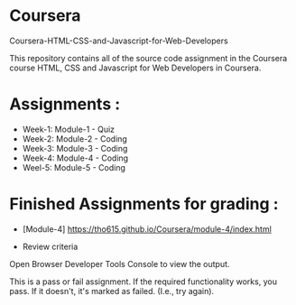 # Coursera
 Coursera-HTML-CSS-and-Javascript-for-Web-Developers

 This repository contains all of the source code assignment in the Coursera course HTML, CSS and Javascript for Web Developers in Coursera. 

 # Assignments :

* Week-1: Module-1 - Quiz 
* Week-2: Module-2 - Coding
* Week-3: Module-3 - Coding
* Week-4: Module-4 - Coding
* Weel-5: Module-5 - Coding


# Finished Assignments for grading :

* [Module-4] https://tho615.github.io/Coursera/module-4/index.html

*  Review criteria

Open Browser Developer Tools Console to view the output.

This is a pass or fail assignment. If the required functionality works, you pass. If it doesn't, it's marked as failed. (I.e., try again).




